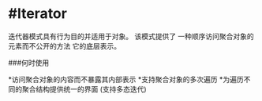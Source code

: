<!--
 * @Author: lihongchao
 * @Date: 2021-08-19 16:26:34
 * @LastEditTime: 2021-08-21 21:17:58
 * @LastEditors: Please set LastEditors
 * @Description: In User Settings Edit
 * @FilePath: \design-patterns-cpp-master\abstract-factory\README.md
-->
# #Iterator

迭代器模式具有行为目的并适用于对象。
该模式提供了
一种顺序访问聚合对象的元素而不公开的方法
它的底层表示。

###何时使用

*访问聚合对象的内容而不暴露其内部表示
*支持聚合对象的多次遍历
*为遍历不同的聚合结构提供统一的界面
(支持多态迭代)